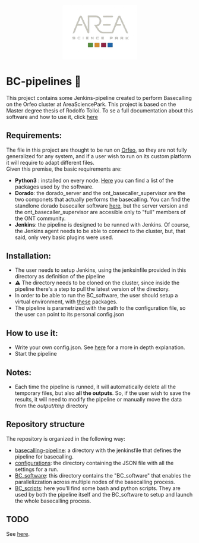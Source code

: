 
<p align="center">
  <img src="docs/assets/logo-area.png" alt="Area logo" width="200"/>
</p>

# BC-pipelines 🧬 
This project contains some Jenkins-pipeline created to perform Basecalling on the Orfeo cluster at AreaSciencePark. This project is based on the Master degree thesis of Rodolfo Tolloi. To se a full documentation about this software and how to use it, click [here](https://rodtol.github.io/BC-pipelines/)

## Requirements:
The file in this project are thought to be run on [Orfeo](https://orfeo-doc.areasciencepark.it/), so they are not fully generalized for any system, and if a user wish to run on its custom platform it will require to adapt different files.  
Given this premise, the basic requirements are:
- **Python3** : installed on every node. [Here](https://github.com/RodTol/BC-pipelines/blob/master/BC_software/requirements.txt) you can find a list of the packages used by the software.
- **Dorado**: the dorado_server and the ont_basecaller_supervisor are the two componets that actually performs the basecalling. You can find the standlone dorado basecaller software [here](https://github.com/nanoporetech/dorado), but the server version and the ont_basecaller_supervisor are accesible only to "full" members of the ONT community.
- **Jenkins**: the pipeline is designed to be runned with Jenkins. Of course, the Jenkins agent needs to be able to connect to the cluster, but, that said, only very basic plugins were used.

## Installation: 
- The user needs to setup Jenkins, using the jenksinfile provided in this directory as definition of the pipeline
- ⚠️ The directory needs to be cloned on the cluster, since inside the pipeline there's a step to pull the latest version of the directory.
- In order to be able to run the BC_software, the user should setup a virtual environment, with [these](https://github.com/RodTol/BC-pipelines/blob/master/BC_software/requirements.txt) packages.  
- The pipeline is parametrized with the path to the configuration file, so the user can point to its personal config.json

## How to use it:
- Write your own config.json. See [here](docs/Configuration.md) for a more in depth explanation.
- Start the pipeline

## Notes:
- Each time the pipeline is runned, it will automatically delete all the temporary files, but also **all the outputs**. So, if the user wish to save the results, it will need to modify the pipeline or manually move the data from the *output/tmp* directory

## Repository structure 
The repository is organized in the following way:  
- [basecalling-pipeline](docs/Basecalling-pipeline.md): a directory with the jenkinsfile that defines the pipeline for basecalling.
- [configurations](docs/Configuration.md): the directory containing the JSON file with all the settings for a run.
- [BC_software](BC_software/docs/BC_software.md): this directory contains the "BC_software" that enables the parallelizzation across multiple nodes of the basecalling process.
- [BC_scripts](docs/BC_scripts.md): here you'll find some bash and python scripts. They are used by both the pipeline itself and the BC_software to setup and launch the whole basecalling process.


## TODO
See [here](docs/todo.md).

